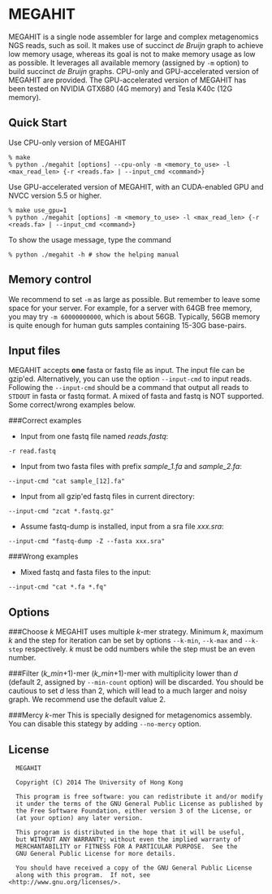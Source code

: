 MEGAHIT
=========

MEGAHIT is a single node assembler for large and complex metagenomics NGS reads, such as soil. It makes use of succinct *de Bruijn* graph to achieve low memory usage, whereas its goal is not to make memory usage as low as possible. It leverages all available memory (assigned by `-m` option) to build succinct *de Bruijn* graphs. CPU-only and GPU-accelerated version of MEGAHIT are provided. The GPU-accelerated version of MEGAHIT has been tested on NVIDIA GTX680 (4G memory) and Tesla K40c (12G memory).

Quick Start
----------------
Use CPU-only version of MEGAHIT

```
% make
% python ./megahit [options] --cpu-only -m <memory_to_use> -l <max_read_len> {-r <reads.fa> | --input_cmd <command>}
```

Use GPU-accelerated version of MEGAHIT, with an CUDA-enabled GPU and NVCC version 5.5 or higher.

```
% make use_gpu=1
% python ./megahit [options] -m <memory_to_use> -l <max_read_len> {-r <reads.fa> | --input_cmd <command>}
```

To show the usage message, type the command

```
% python ./megahit -h # show the helping manual
```


Memory control
----------------
We recommend to set `-m` as large as possible. But remember to leave some space for your server. For example, for a server with 64GB free memory, you may try `-m 60000000000`, which is about 56GB. Typically, 56GB memory is quite enough for human guts samples containing 15-30G base-pairs.

Input files
--------------

MEGAHIT accepts **one** fasta or fastq file as input. The input file can be gzip'ed. Alternatively, you can use the option `--input-cmd` to input reads. Following the `--input-cmd` should be a command that output all reads to `STDOUT` in fasta or fastq format. A mixed of fasta and fastq is NOT supported. Some correct/wrong examples below.

###Correct examples
* Input from one fastq file named *reads.fastq*:
```
-r read.fastq
```
* Input from two fasta files with prefix *sample_1.fa* and  *sample_2.fa*:
```
--input-cmd "cat sample_[12].fa"
```
* Input from all gzip'ed fastq files in current directory:
```
--input-cmd "zcat *.fastq.gz"
```
* Assume fastq-dump is installed, input from a sra file *xxx.sra*:
```
--input-cmd "fastq-dump -Z --fasta xxx.sra"
```

###Wrong examples
* Mixed fastq and fasta files to the input:
```
--input-cmd "cat *.fa *.fq"
```

Options
------------------------
###Choose *k*
MEGAHIT uses multiple *k*-mer strategy. Minimum *k*, maximum *k* and the step for iteration can be set by options `--k-min`, `--k-max` and `--k-step` respectively. *k* must be odd numbers while the step must be an even number.

###Filter (*k_min*+1)-mer
(*k_min*+1)-mer with multiplicity lower than *d* (default 2, assigned by `--min-count` option) will be discarded. You should be cautious to set *d* less than 2, which will lead to a much larger and noisy graph. We recommend use the default value 2.

###Mercy *k*-mer
This is specially designed for metagenomics assembly. You can disable this stategy by adding `--no-mercy` option.

License
-----------------------
```
  MEGAHIT
  
  Copyright (C) 2014 The University of Hong Kong

  This program is free software: you can redistribute it and/or modify
  it under the terms of the GNU General Public License as published by
  the Free Software Foundation, either version 3 of the License, or
  (at your option) any later version.

  This program is distributed in the hope that it will be useful,
  but WITHOUT ANY WARRANTY; without even the implied warranty of
  MERCHANTABILITY or FITNESS FOR A PARTICULAR PURPOSE.  See the
  GNU General Public License for more details.

  You should have received a copy of the GNU General Public License
  along with this program.  If not, see <http://www.gnu.org/licenses/>.
```